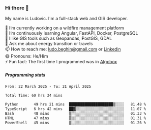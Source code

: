 ### Hi there 👋

My name is Ludovic. I'm a full-stack web and GIS developer.

 🔭 I’m currently working on a wildfire management platform<br/>
 🌱 I’m continuously learning Angular, FastAPI, Docker, PostgreSQL<br/>
 👯 I like GIS tools such as Geopandas, PostGIS, GDAL<br/>
 💬 Ask me about energy transition or travels<br/>
 📫 How to reach me: ludo.beghin@gmail.com or [Linkedin](https://www.linkedin.com/in/ludovic-beghin/)<br/>
 😄 Pronouns: He/Him<br/>
 ⚡ Fun fact: The first time I programmed was in [Algobox](https://fr.wikipedia.org/wiki/Algobox)<br/>

##### Programming stats
<!--START_SECTION:waka-->

```txt
From: 22 March 2025 - To: 21 April 2025

Total Time: 60 hrs 34 mins

Python       49 hrs 21 mins  ████████████████████▒░░░░   81.48 %
TypeScript   6 hrs 42 mins   ██▓░░░░░░░░░░░░░░░░░░░░░░   11.07 %
Bash         48 mins         ▒░░░░░░░░░░░░░░░░░░░░░░░░   01.33 %
HTML         47 mins         ▒░░░░░░░░░░░░░░░░░░░░░░░░   01.31 %
PowerShell   45 mins         ▒░░░░░░░░░░░░░░░░░░░░░░░░   01.26 %
```

<!--END_SECTION:waka-->
